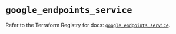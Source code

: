 # `google_endpoints_service`

Refer to the Terraform Registry for docs: [`google_endpoints_service`](https://registry.terraform.io/providers/hashicorp/google/6.47.0/docs/resources/endpoints_service).
